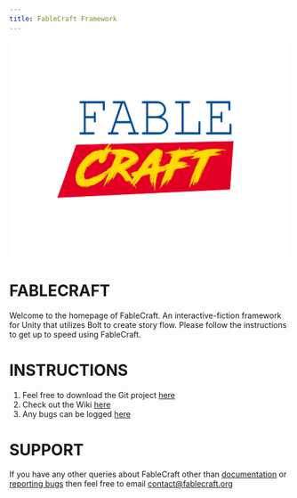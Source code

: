 ```yaml
---
title: FableCraft Framework
---
```


<img align="centre" width="540" height="390" src="https://github.com/mylesblasonato/fablecraft.github.io/blob/main/4JDbDj.png?raw=true"><br>

# FABLECRAFT<br>
Welcome to the homepage of FableCraft. An interactive-fiction framework for Unity that utilizes Bolt to create story flow. Please follow the instructions to get up to speed using FableCraft.

# INSTRUCTIONS<br>
1. Feel free to download the Git project [here](https://github.com/mylesblasonato/FableCraft.git)
2. Check out the Wiki [here](https://slimwiki.com/fablecraft)
3. Any bugs can be logged [here](https://www.jotform.com/203217781850051)
  
# SUPPORT<br>
If you have any other queries about FableCraft other than [documentation](https://slimwiki.com/fablecraft) or [reporting bugs](https://www.jotform.com/203217781850051) then feel free to email [contact@fablecraft.org](contact@fablecraft.org)
